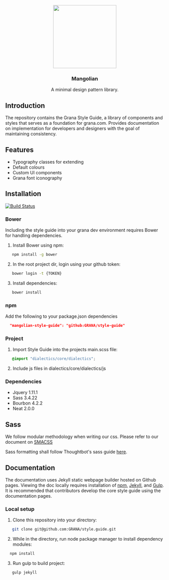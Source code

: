 <p align="center">
  <a href="https://grana.com">
    <img src="https://ci5.googleusercontent.com/proxy/Tnzq17baRFIbJf5GaewtP0PPIHqKlkud3xV8KspOZWp_yRSoevRG5PzOYlQBJs4NCoNJyCyi3S8k1GXyTQ_EM2M6_vRYU7qKcf0J5Uqs53N1T27A9n3fctBLeJHR-qGAd-yDam01o2SSEiaBK70cR3scQp37V3vX4j_1z0MeixM=s0-d-e1-ft#https://media.grana.com/static/version1500534080/frontend/Grana/desktop/en_US/Magento_Email/logo_email.png" width=200>
  </a>
  
  <h3 align="center">Mangolian</h3>

  <p align="center">
    A minimal design pattern library.
  </p>
</p>

## Introduction

The repository contains the Grana Style Guide, a library of components and styles 
that serves as a foundation for grana.com. Provides documentation
on implementation for developers and designers with the goal of maintaining consistency.

## Features
- Typography classes for extending
- Default colours
- Custom UI components
- Grana font iconography

## Installation
[![Build Status](https://travis-ci.org/GRANA/style-guide.svg?branch=master)](https://travis-ci.org/GRANA/style-guide)

### Bower

Including the style guide into your grana dev environment requires Bower for handling dependencies.

1. Install Bower using npm:

```bash
   npm install -g bower
   ```
2. In the root project dir, login using your github token:

```bash
   bower login -t {TOKEN}
   ```
3. Install dependencies:

```bash
   bower install
   ```
### npm

Add the following to your package.json dependencies

```json
  "mangolian-style-guide": "github:GRANA/style-guide"
```
### Project

1. Import Style Guide into the projects main.scss file:

```scss
   @import "dialectics/core/dialectics";
   ```
2. Include js files in dialectics/core/dialectics/js

### Dependencies

- Jquery 1.11.1
- Sass 3.4.22 
- Bourbon 4.2.2
- Neat 2.0.0

## Sass

We follow modular methodology when writing our css. Please refer to our document on [SMACSS](https://granacom.atlassian.net/wiki/display/TD/Scalable+and+Modular+Architecture+for+CSS)

Sass formatting shall follow Thoughtbot's sass guide [here](https://github.com/thoughtbot/guides/tree/master/style/sass).

## Documentation

The documentation uses Jekyll static webpage builder hosted on Github pages. Viewing the doc locally requires installation of [npm](https://www.npmjs.com/get-npm), [Jekyll](https://jekyllrb.com/), and [Gulp](https://github.com/gulpjs/gulp/blob/master/docs/getting-started.md). It is recommended that contributors develop the core style guide using the documentation pages.

### Local setup

1. Clone this repository into your directory:

```bash
   git clone git@github.com:GRANA/style.guide.git
   ```
   
2. While in the directory, run node package manager to install dependency modules:

 ```bash
   npm install
   ```
   
3.  Run gulp to build project:

```bash
   gulp jekyll
   ```
